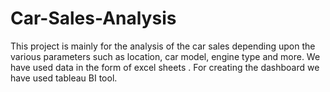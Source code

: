 # Car-Sales-Analysis
This project is mainly for the analysis of the car sales depending upon the various parameters such as location, car model, engine type and more.  We have used data in the form of excel sheets . For creating the dashboard we have used tableau BI tool.
